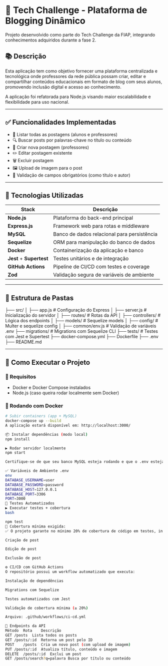 # 🧠 Tech Challenge - Plataforma de Blogging Dinâmico

Projeto desenvolvido como parte do Tech Challenge da FIAP, integrando conhecimentos adquiridos durante a fase 2.

## 📚 Descrição

Esta aplicação tem como objetivo fornecer uma plataforma centralizada e tecnológica onde professores da rede pública possam criar, editar e compartilhar conteúdos educacionais em formato de blog com seus alunos, promovendo inclusão digital e acesso ao conhecimento.

A aplicação foi refatorada para Node.js visando maior escalabilidade e flexibilidade para uso nacional.

---

## ✅ Funcionalidades Implementadas

- 📄 Listar todas as postagens (alunos e professores)
- 🔍 Buscar posts por palavras-chave no título ou conteúdo
- 📝 Criar nova postagem (professores)
- ✏️ Editar postagem existente
- 🗑️ Excluir postagem
- 🖼️ Upload de imagem para o post
- 🔐 Validação de campos obrigatórios (como título e autor)

---

## 🔧 Tecnologias Utilizadas

| Stack | Descrição |
|-------|-----------|
| **Node.js** | Plataforma do back-end principal |
| **Express.js** | Framework web para rotas e middleware |
| **MySQL** | Banco de dados relacional para persistência |
| **Sequelize** | ORM para manipulação do banco de dados |
| **Docker** | Containerização da aplicação e banco |
| **Jest** + **Supertest** | Testes unitários e de integração |
| **GitHub Actions** | Pipeline de CI/CD com testes e coverage |
| **Zod** | Validação segura de variáveis de ambiente |

---

## 📁 Estrutura de Pastas

├── src/
│ ├── app.js # Configuração do Express
│ ├── server.js # Inicialização do servidor
│ ├── routes/ # Rotas da API
│ ├── controllers/ # Lógica dos endpoints
│ ├── models/ # Sequelize models
│ ├── config/ # Multer e sequelize config
│ ├── common/env.js # Validação de variáveis .env
├── migrations/ # Migrations com Sequelize CLI
├── tests/ # Testes com Jest e Supertest
├── docker-compose.yml
├── Dockerfile
├── .env
├── README.md

---

## 🚀 Como Executar o Projeto

### 🧪 Requisitos
- Docker e Docker Compose instalados
- Node.js (caso queira rodar localmente sem Docker)

### 🔄 Rodando com Docker

```bash
# Subir containers (app + MySQL)
docker-compose up --build
A aplicação estará disponível em: http://localhost:3000/

📦 Instalar dependências (modo local)
npm install

▶️ Rodar servidor localmente
npm start

Certifique-se de que seu banco MySQL esteja rodando e que o .env esteja configurado corretamente.

✅ Variáveis de Ambiente .env
env
DATABASE_USERNAME=user
DATABASE_PASSWORD=password
DATABASE_HOST=127.0.0.1
DATABASE_PORT=3306
PORT=3000
🧪 Testes Automatizados
▶️ Executar testes + cobertura
bash

npm test
🧾 Cobertura mínima exigida:
✅ O projeto garante no mínimo 20% de cobertura de código em testes, incluindo as funções de:

Criação de post

Edição de post

Exclusão de post

⚙️ CI/CD com GitHub Actions
O repositório possui um workflow automatizado que executa:

Instalação de dependências

Migrations com Sequelize

Testes automatizados com Jest

Validação de cobertura mínima (≥ 20%)

Arquivo: .github/workflows/ci-cd.yml

📌 Endpoints da API
Método	Rota	Descrição
GET	/posts	Lista todos os posts
GET	/posts/:id	Retorna um post pelo ID
POST	/posts	Cria um novo post (com upload de imagem)
PUT	/posts/:id	Atualiza título, conteúdo e imagem
DELETE	/posts/:id	Exclui um post
GET	/posts/search?q=palavra	Busca por título ou conteúdo
